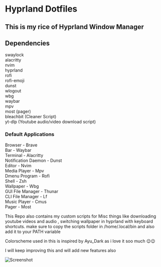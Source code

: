 # Hyprland Dotfiles  

## This is my rice of Hyprland Window Manager

## Dependencies  
swaylock  
alacritty  
nvim  
hyprland  
rofi  
rofi-emoji  
dunst  
wlogout  
wbg  
waybar  
mpv  
most (pager)  
bleachbit (Cleaner Script)  
yt-dlp (Youtube audio/video download script)  

### Default Applications  

Browser - Brave  
Bar - Waybar  
Terminal - Alacritty  
Notification Daemon - Dunst  
Editor - Nvim  
Media Player - Mpv  
Dmenu Program - Rofi  
Shell - Zsh  
Wallpaper - Wbg  
GUI File Manager - Thunar  
CLI File Manager - Lf  
Music Player  - Cmus  
Pager - Most  

This Repo also contains my custom scripts for Misc things like downloading youtube videos and audio , switching wallpaper in hyprland with keyboard shortcuts.
make sure to copy the scripts folder in /home/.local/bin and also add it to your PATH variable


Colorscheme used in this is inspired by Ayu_Dark as i love it soo much 😉😉  

I will keep improving this and will add new features also  

![Screenshot](img.png)
